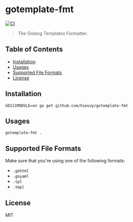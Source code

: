 # gotemplate-fmt

[![CI](https://github.com/hieuvp/gotemplate-fmt/workflows/CI/badge.svg?branch=master)](https://github.com/hieuvp/gotemplate-fmt/actions?query=workflow%3ACI+branch%3Amaster)

> The Golang Templates Formatter.

## Table of Contents

<!-- START doctoc generated TOC please keep comment here to allow auto update -->
<!-- DON'T EDIT THIS SECTION, INSTEAD RE-RUN doctoc TO UPDATE -->

- [Installation](#installation)
- [Usages](#usages)
- [Supported File Formats](#supported-file-formats)
- [License](#license)

<!-- END doctoc generated TOC please keep comment here to allow auto update -->

## Installation

```shell script
GO111MODULE=on go get github.com/hieuvp/gotemplate-fmt
```

## Usages

```shell script
gotemplate-fmt .
```

## Supported File Formats

Make sure that you're using one of the following formats:

- `.gohtml`
- `.goyaml`
- `.tpl`
- `.tmpl`

## License

MIT
